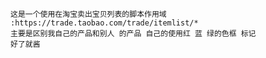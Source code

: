     这是一个使用在淘宝卖出宝贝列表的脚本作用域 :https://trade.taobao.com/trade/itemlist/*
    主要是区别我自己的产品和别人 的产品 自己的使用红 蓝 绿的色框 标记
    好了就酱